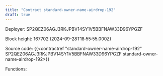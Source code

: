 ```yaml
---
title: "Contract standard-owner-name-airdrop-192"
draft: true
---
```

Deployer: SP2QEZ06AGJ3RKJPBV14SY1V5BBFNAW33D96YPGZF


 



Block height: 167702 (2024-09-28T18:55:55.000Z)

Source code: {{<contractref "standard-owner-name-airdrop-192" SP2QEZ06AGJ3RKJPBV14SY1V5BBFNAW33D96YPGZF standard-owner-name-airdrop-192>}}

Functions:


